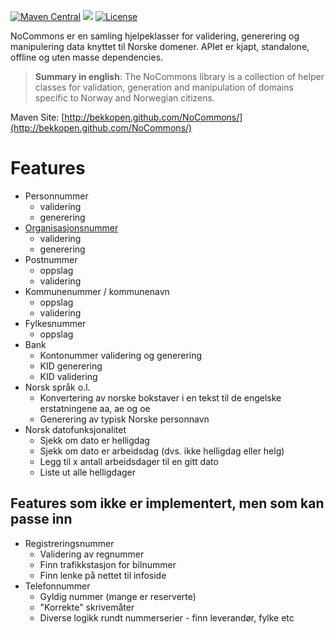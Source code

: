 [![Maven Central](https://maven-badges.herokuapp.com/maven-central/no.bekk.bekkopen/nocommons/badge.svg)](https://maven-badges.herokuapp.com/maven-central/no.bekk.bekkopen/nocommons)
![](https://github.com/bekkopen/NoCommons/workflows/Java%20CI/badge.svg)
[![License](https://img.shields.io/badge/license-MIT-green.svg)](https://github.com/bekkopen/NoCommons/blob/master/LICENSE.txt)

NoCommons er en samling hjelpeklasser for validering, generering og manipulering data knyttet til Norske domener. 
APIet er kjapt, standalone, offline og uten masse dependencies.    

> **Summary in english**: The NoCommons library is a collection of helper classes for validation, generation and manipulation of domains specific to Norway and Norwegian citizens.

Maven Site: [http://bekkopen.github.com/NoCommons/](http://bekkopen.github.com/NoCommons/)  

# Features
* Personnummer
  * validering
  * generering
* [Organisasjonsnummer](https://www.brreg.no/om-oss/oppgavene-vare/alle-registrene-vare/om-enhetsregisteret/organisasjonsnummeret/)
  * validering
  * generering
* Postnummer
  * oppslag
  * validering
* Kommunenummer / kommunenavn
  * oppslag
  * validering
* Fylkesnummer
  * oppslag
* Bank
  * Kontonummer validering og generering
  * KID generering
  * KID validering
* Norsk språk o.l.
  * Konvertering av norske bokstaver i en tekst til de engelske erstatningene aa, ae og oe
  * Generering av typisk Norske personnavn
* Norsk datofunksjonalitet
  * Sjekk om dato er helligdag
  * Sjekk om dato er arbeidsdag (dvs. ikke helligdag eller helg)
  * Legg til x antall arbeidsdager til en gitt dato
  * Liste ut alle helligdager

## Features som ikke er implementert, men som kan passe inn  
* Registreringsnummer
  * Validering av regnummer
  * Finn trafikkstasjon for bilnummer
  * Finn lenke på nettet til infoside
* Telefonnummer
  * Gyldig nummer (mange er reserverte)
  * "Korrekte" skrivemåter
  * Diverse logikk rundt nummerserier - finn leverandør, fylke etc
